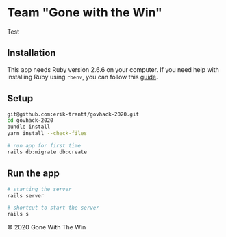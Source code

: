 # Team "Gone with the Win"

Test

## Installation
This app needs Ruby version 2.6.6 on your computer. If you need help with installing Ruby using `rbenv`, you can follow this [guide](https://www.digitalocean.com/community/tutorials/how-to-install-ruby-on-rails-with-rbenv-on-ubuntu-18-04#step-1-%E2%80%93-install-rbenv-and-dependencies).


## Setup

```bash
git@github.com:erik-trantt/govhack-2020.git
cd govhack-2020
bundle install
yarn install --check-files

# run app for first time
rails db:migrate db:create
```

## Run the app
```bash
# starting the server
rails server

# shortcut to start the server
rails s
```

&#169; 2020 Gone With The Win
